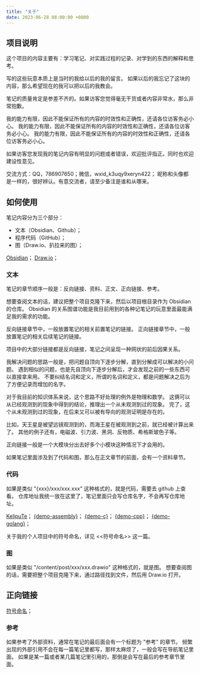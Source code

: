 ```yaml
---
title: "关于"
date: 2023-06-28 08:00:00 +0800
---
```


## 项目说明

这个项目的内容主要有：学习笔记、对实践过程的记录、对学到的东西的解释和思考。

写的这些玩意本质上是当时的我给以后的我的留言。
如果以后的我忘记了这块的内容，那么希望现在的我可以把以后的我教会。

笔记的质量肯定是参差不齐的。如果访客您觉得毫无干货或者内容非常水，那么非常抱歉。

我的能力有限，因此不能保证所有的内容的时效性和正确性，还请各位访客务必小心。
我的能力有限，因此不能保证所有的内容的时效性和正确性，还请各位访客务必小心。
我的能力有限，因此不能保证所有的内容的时效性和正确性，还请各位访客务必小心。

如果访客您发现我的笔记内容有明显的问题或者错误，欢迎批评指正。同时也欢迎建设性意见。

交流方式：QQ，786907650；微信，wxid_k3uqy9xeryn422；
昵称和头像都是一样的，很好辨认。有意交流者，请至少备注是谁和从哪来。

## 如何使用

笔记内容分为三个部分：

- 文本（Obsidian、Github）；
- 程序代码（GitHub）；
- 图（Draw.io、扒拉来的图）；

[Obsidian](https://obsidian.md/)；
[Draw.io](https://www.drawio.com/)；

### 文本

笔记的章节顺序一般是：反向链接、资料、正文、正向链接、参考。

想要查阅文本的话，建议把整个项目克隆下来，然后以项目根目录作为 Obsidian 的仓库。
Obsidian 的关系图谱功能是我目前用到的各种记笔记的玩意里面最能满足我的需求的功能。

反向链接章节中，一般放置笔记的相关前置笔记的链接。
正向链接章节中，一般放置笔记的相关后续笔记的链接。

项目中的大部分链接都是反向链接，笔记之间呈现一种网状的前后因果关系。

我解决问题的思路一般是，把问题自顶向下逐步分解，直到分解成可以解决的小问题。
遇到相似的问题，也是先自顶向下逐步分解后，才会发现之前的一些东西可以直接拿来用。
不要纠结名词和定义，所谓的名词和定义，都是问题解决之后为了方便记录而增加的名字。

对于我目前的知识体系来说，这个思路不好处理的例外是物理和数学。
这俩可以从已经观测到的现象中得到的结论，推理出一个从未观测到过的现象。
完了，这个从未观测到过的现象，在后来又可以被有导向的观测证明是存在的。

比如，天王星是被望远镜观测到的，而海王星在被观测到之前，就已经被计算出来了。
其他的例子还有，电磁波、引力波、黑洞、反物质、希格斯玻色子等。

正向链接一般是一个大模块分出去好多个小模块这种情况下才会用的。

如果笔记里面涉及到了代码和图，那么在正文章节的前面，会有一个资料章节。

### 代码

如果是类似 "{xxx}/xxx/xxx.xxx" 这种格式的，就是代码，需要去 github 上查看。
仓库地址我统一放在这里了，笔记里面只会写仓库名字，不会再写仓库地址。

[KelipuTe](https://github.com/KelipuTe)；
[{demo-assembly}](https://github.com/KelipuTe/demo-assembly)；
[{demo-c}](https://github.com/KelipuTe/demo-c)；
[{demo-cpp}](https://github.com/KelipuTe/demo-cpp)；
[{demo-golang}](https://github.com/KelipuTe/demo-golang)；

关于我的个人项目中的符号命名，详见 <<符号命名>> 这一篇。

### 图

如果是类似 "/content/post/xxx/xxx.drawio" 这种格式的，就是图。
想要查阅图的话，需要把整个项目克隆下来，通过路径找到文件，然后用 Draw.io 打开。

## 正向链接

[符号命名](/计算机/编程语言/符号命名)；

### 参考

如果参考了外部资料，通常在笔记的最后面会有一个标题为 "参考" 的章节。
频繁出现的外部引用不会在每一篇笔记里都写，那样太麻烦了，一般会写在导航笔记里面。
如果是某一篇或者某几篇笔记里引用的，那倒是会写在最后的参考章节里面。
